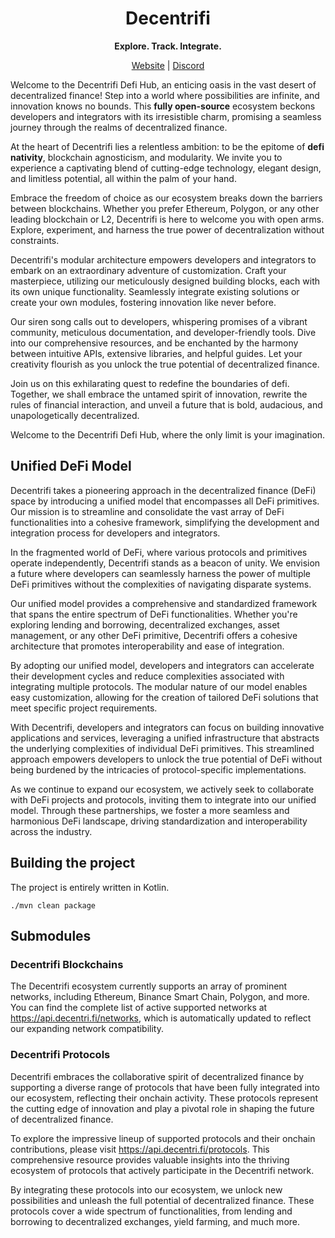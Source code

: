 

<div align="center">

# **Decentrifi**

 **Explore. Track. Integrate.**

[Website](https://decentri.fi) | [Discord]() 

</div>

Welcome to the Decentrifi Defi Hub, an enticing oasis in the vast desert of decentralized finance! Step into a world where possibilities are infinite, and innovation knows no bounds. This **fully open-source** ecosystem beckons developers and integrators with its irresistible charm, promising a seamless journey through the realms of decentralized finance.

At the heart of Decentrifi lies a relentless ambition: to be the epitome of **defi nativity**, blockchain agnosticism, and modularity. We invite you to experience a captivating blend of cutting-edge technology, elegant design, and limitless potential, all within the palm of your hand.

Embrace the freedom of choice as our ecosystem breaks down the barriers between blockchains. 
Whether you prefer Ethereum, Polygon, or any other leading blockchain or L2, Decentrifi is here to welcome you with open arms. Explore, experiment, and harness the true power of decentralization without constraints.

Decentrifi's modular architecture empowers developers and integrators to embark on an extraordinary adventure of customization. Craft your masterpiece, utilizing our meticulously designed building blocks, each with its own unique functionality. Seamlessly integrate existing solutions or create your own modules, fostering innovation like never before.

Our siren song calls out to developers, whispering promises of a vibrant community, meticulous documentation, and developer-friendly tools. Dive into our comprehensive resources, and be enchanted by the harmony between intuitive APIs, extensive libraries, and helpful guides. Let your creativity flourish as you unlock the true potential of decentralized finance.

Join us on this exhilarating quest to redefine the boundaries of defi. Together, we shall embrace the untamed spirit of innovation, rewrite the rules of financial interaction, and unveil a future that is bold, audacious, and unapologetically decentralized. 

Welcome to the Decentrifi Defi Hub, where the only limit is your imagination.

## Unified DeFi Model

Decentrifi takes a pioneering approach in the decentralized finance (DeFi) space by introducing a unified model that encompasses all DeFi primitives. Our mission is to streamline and consolidate the vast array of DeFi functionalities into a cohesive framework, simplifying the development and integration process for developers and integrators.

In the fragmented world of DeFi, where various protocols and primitives operate independently, Decentrifi stands as a beacon of unity. We envision a future where developers can seamlessly harness the power of multiple DeFi primitives without the complexities of navigating disparate systems.

Our unified model provides a comprehensive and standardized framework that spans the entire spectrum of DeFi functionalities. Whether you're exploring lending and borrowing, decentralized exchanges, asset management, or any other DeFi primitive, Decentrifi offers a cohesive architecture that promotes interoperability and ease of integration.

By adopting our unified model, developers and integrators can accelerate their development cycles and reduce complexities associated with integrating multiple protocols. The modular nature of our model enables easy customization, allowing for the creation of tailored DeFi solutions that meet specific project requirements.

With Decentrifi, developers and integrators can focus on building innovative applications and services, leveraging a unified infrastructure that abstracts the underlying complexities of individual DeFi primitives. This streamlined approach empowers developers to unlock the true potential of DeFi without being burdened by the intricacies of protocol-specific implementations.

As we continue to expand our ecosystem, we actively seek to collaborate with DeFi projects and protocols, inviting them to integrate into our unified model. Through these partnerships, we foster a more seamless and harmonious DeFi landscape, driving standardization and interoperability across the industry.

## Building the project

The project is entirely written in Kotlin.

```shell
./mvn clean package
```

## Submodules

### Decentrifi Blockchains

The Decentrifi ecosystem currently supports an array of prominent networks, including Ethereum, Binance Smart Chain, Polygon, and more. You can find the complete list of active supported networks at https://api.decentri.fi/networks, which is automatically updated to reflect our expanding network compatibility.

### Decentrifi Protocols

Decentrifi embraces the collaborative spirit of decentralized finance by supporting a diverse range of protocols that have been fully integrated into our ecosystem, reflecting their onchain activity. These protocols represent the cutting edge of innovation and play a pivotal role in shaping the future of decentralized finance.

To explore the impressive lineup of supported protocols and their onchain contributions, please visit https://api.decentri.fi/protocols. This comprehensive resource provides valuable insights into the thriving ecosystem of protocols that actively participate in the Decentrifi network.

By integrating these protocols into our ecosystem, we unlock new possibilities and unleash the full potential of decentralized finance. These protocols cover a wide spectrum of functionalities, from lending and borrowing to decentralized exchanges, yield farming, and much more.

